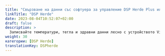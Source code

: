 ```yaml
---
title: "Свързване на данни със софтуера за управление DSP Herde Plus или Beef"
linkTitle: "DSP Herde"
date: 2023-08-04T10:52:07+02:00
draft: false
description: >
  Записвайте температури, тегла и здравни данни лесно с устройството VitalControl и импортирайте записаните данни в софтуера *Herde*.
weight: 30
категории: [DSP Herde]
translationKey: DSPherde
---
```

